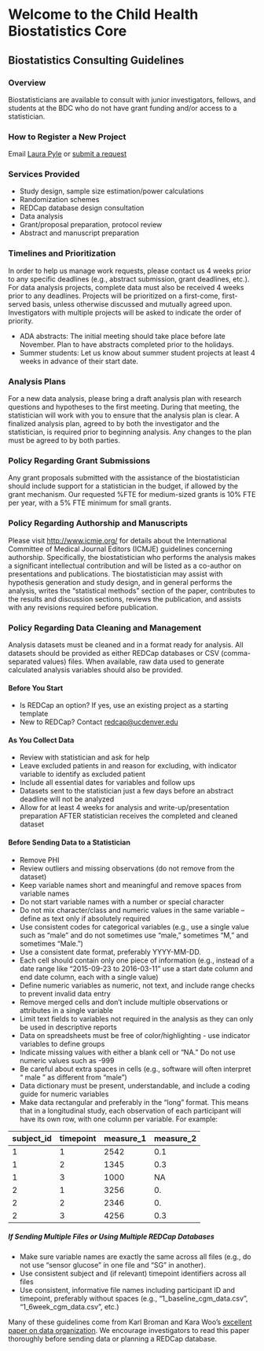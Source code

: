 # Welcome to the Child Health Biostatistics Core

## Biostatistics Consulting Guidelines

### Overview
Biostatisticians are available to consult with junior investigators, fellows, and students at the BDC who do not have grant funding and/or access to a statistician.

### How to Register a New Project
Email [Laura Pyle](laura.pyle@ucdenver.edu) or [submit a request](https://redcap.ucdenver.edu/surveys/?s=MP9WKRLK74)

### Services Provided
- Study design, sample size estimation/power calculations
- Randomization schemes
- REDCap database design consultation
- Data analysis
- Grant/proposal preparation, protocol review
- Abstract and manuscript preparation

### Timelines and Prioritization
In order to help us manage work requests, please contact us 4 weeks prior to any specific deadlines (e.g., abstract submission, grant deadlines, etc.). For data analysis projects, complete data must also be received 4 weeks prior to any deadlines. Projects will be prioritized on a first-come, first-served basis, unless otherwise discussed and mutually agreed upon. Investigators with multiple projects will be asked to indicate the order of priority.
- ADA abstracts: The initial meeting should take place before late November.  Plan to have abstracts completed prior to the holidays.
- Summer students: Let us know about summer student projects at least 4 weeks in advance of their start date.

### Analysis Plans
For a new data analysis, please bring a draft analysis plan with research questions and hypotheses to the first meeting.  During that meeting, the statistician will work with you to ensure that the analysis plan is clear.  A finalized analysis plan, agreed to by both the investigator and the statistician, is required prior to beginning analysis.  Any changes to the plan must be agreed to by both parties.
	
### Policy Regarding Grant Submissions
Any grant proposals submitted with the assistance of the biostatistician should include support for a statistician in the budget, if allowed by the grant mechanism.  Our requested %FTE for medium-sized grants is 10% FTE per year, with a 5% FTE minimum for small grants.

### Policy Regarding Authorship and Manuscripts
Please visit http://www.icmje.org/ for details about the International Committee of Medical Journal Editors (ICMJE) guidelines concerning authorship.  Specifically, the biostatistician who performs the analysis makes a significant intellectual contribution and will be listed as a co-author on presentations and publications. The biostatistician may assist with hypothesis generation and study design, and in general performs the analysis, writes the “statistical methods” section of the paper, contributes to the results and discussion sections, reviews the publication, and assists with any revisions required before publication. 

### Policy Regarding Data Cleaning and Management
 
Analysis datasets must be cleaned and in a format ready for analysis.  All datasets should be provided as either REDCap databases or CSV (comma-separated values) files. When available, raw data used to generate calculated analysis variables should also be provided.
 
#### Before You Start
- Is REDCap an option? If yes, use an existing project as a starting template
- New to REDCap? Contact redcap@ucdenver.edu 
 
#### As You Collect Data
- Review with statistician and ask for help
- Leave excluded patients in and reason for excluding, with indicator variable to identify as excluded patient
- Include all essential dates for variables and follow ups
- Datasets sent to the statistician just a few days before an abstract deadline will not be analyzed
- Allow for at least 4 weeks for analysis and write-up/presentation preparation AFTER statistician receives the completed and cleaned dataset
 
#### Before Sending Data to a Statistician
- Remove PHI
- Review outliers and missing observations (do not remove from the dataset)
- Keep variable names short and meaningful and remove spaces from variable names
- Do not start variable names with a number or special character
- Do not mix character/class and numeric values in the same variable – define as text only if absolutely required
- Use consistent codes for categorical variables (e.g., use a single value such as “male” and do not sometimes use “male,” sometimes “M,” and sometimes “Male.”)
- Use a consistent date format, preferably YYYY-MM-DD.
- Each cell should contain only one piece of information (e.g., instead of a date range like “2015-09-23 to 2016-03-11” use a start date column and end date column, each with a single value)
- Define numeric variables as numeric, not text, and include range checks to prevent invalid data entry
- Remove merged cells and don’t include multiple observations or attributes in a single variable
- Limit text fields to variables not required in the analysis as they can only be used in descriptive reports
- Data on spreadsheets must be free of color/highlighting -   use indicator variables to define groups
- Indicate missing values with either a blank cell or “NA.” Do not use numeric values such as -999
- Be careful about extra spaces in cells (e.g., software will often interpret “ male ”  as different from “male”)
- Data dictionary must be present, understandable, and include a coding guide for numeric variables
- Make data rectangular and preferably in the “long” format. This means that in a longitudinal study, each observation of each participant will have its own row, with one column per variable. For example:

|subject_id|timepoint|measure_1|measure_2|
|----------|---------|---------|---------|
|1|1|2542|0.1|
|1|2|1345|0.3|
|1|3|1000|NA|
|2|1|3256|0.|2|
|2|2|2346|0.|5|
|2|3|4256|0.3|

##### If Sending Multiple Files or Using Multiple REDCap Databases
- Make sure variable names are exactly the same across all files (e.g., do not use “sensor glucose” in one file and “SG” in another).
- Use consistent subject and (if relevant) timepoint identifiers across all files
- Use consistent, informative file names including participant ID and timepoint, preferably without spaces (e.g., “1_baseline_cgm_data.csv”, “1_6week_cgm_data.csv”, etc.)

Many of these guidelines come from Karl Broman and Kara Woo’s [excellent paper on data organization](https://doi.org/10.1080/00031305.2017.1375989). We encourage investigators to read this paper thoroughly before sending data or planning a REDCap database.
